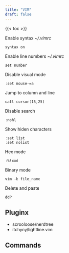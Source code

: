 ```yaml
---
title: "VIM"
draft: false
---
```


{{< toc >}}

Enable syntax
_~/.vimrc_

```text
syntax on
```

Enable line numbers
_~/.vimrc_

```text
set number
```

Disable visual mode

```text
:set mouse-=a
```

Jump to column and line

```text
call cursor(15,25)
```

Disable search

```text
:nohl
```

Show hiden characters

```text
:set list
:set nolist
```

Hex mode

```text
:%!xxd
```

Binary mode

```text
vim -b file_name
```

Delete and paste

```bash
ddP
```

## Pluginx

* scrooloose/nerdtree
* itchyny/lightline.vim

## Commands
